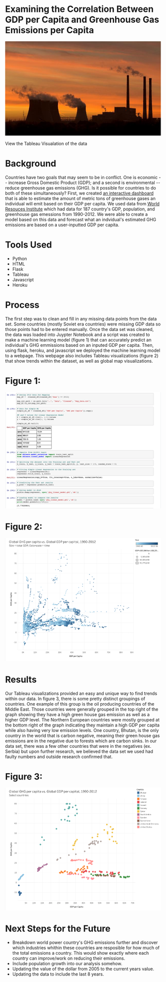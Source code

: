 # Examining the Correlation Between GDP per Capita and Greenhouse Gas Emissions per Capita
<p align="center">
 <img src="images/emissions.jpg">
</p>

View the Tableau Visualation of the data

# Background

Countries have two goals that may seem to be in conflict. One is economic -- increase Gross Domestic Product (GDP); and a second is environmental -- reduce greenhouse gas emissions (GHG). Is it possible for countries to do both of these simultaneously? First, we created [an interactive dashboard](https://ghg-gdp-analyzer.herokuapp.com/) that is able to estimate the amount of metric tons of greenhouse gases an individual will emit based on their GDP per capita. We used data from [World Resouces Institute](https://datasets.wri.org/dataset/cait-country) which had data for 187 country's GDP, population, and greenhouse gas emessions from 1990-2012. We were able to create a model based on this data and forecast what an indvidual's estimated GHG emissions are based on a user-inputted GDP per capita. 

# Tools Used
* Python
* HTML
* Flask
* Tableau 
* Javascript
* Heroku

# Process
The first step was to clean and fill in any missing data points from the data set. Some countries (mostly Soviet era countries) were missing GDP data so those points had to be entered manually. Once the data set was cleaned, the data was loaded into Juypter Notebook and a script was created to make a machine learning model (figure 1) that can accurately predict an individual's GHG emmissions based on an inputed GDP per capita. Then, using flask, heroku, and javascript we deployed the machine learning model to a webpage. This webpage also includes Tableau visualizations (figure 2) that show trends within the dataset, as well as global map visualizations. 

# Figure 1:
<p align="center">
 <img src="images/machine.png">
</p>

# Figure 2: 
<p align="center">
 <img src="images/tableau.png">
</p>

# Results
Our Tableau visualizations provided an easy and unique way to find trends within our data. In figure 3, there is some pretty distinct groupings of countries. One example of this group is the oil producing countries of the Middle East. Those countries were generally grouped in the top right of the graph showing they have a high green house gas emission as well as a higher GDP level. The Northern European countries were mostly grouped at the bottom right of the graph indicating they maintain a high GDP per capita while also having very low emission levels. One country, Bhutan, is the only country in the world that is carbon negative, meaning their green house gas emissions are in the negative due to forests which are carbon sinks. In our data set, there was a few other countries that were in the negatives (ex. Serbia) but upon further research, we believed the data set we used had faulty numbers and outside research confirmed that. 

# Figure 3: 
<p align="center">
 <img src="images/fig3.png">
</p>

# Next Steps for the Future 
* Breakdown world power country's GHG emissions further and discover which industries whithin these countries are resposible for how much of the total emissions a country. This would show exactly where each country can improve/work on reducing their emissions. 
* Include population growth into our analysis somehow. 
* Updating the value of the dollar from 2005 to the current years value. 
* Updating the data to include the last 8 years. 
